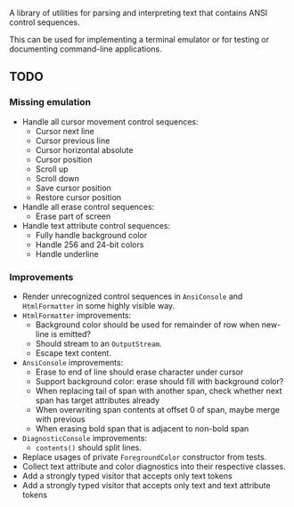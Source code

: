 A library of utilities for parsing and interpreting text that contains ANSI control sequences.

This can be used for implementing a terminal emulator or for testing or documenting command-line applications.

## TODO

### Missing emulation

- Handle all cursor movement control sequences:
    - Cursor next line
    - Cursor previous line
    - Cursor horizontal absolute
    - Cursor position
    - Scroll up
    - Scroll down
    - Save cursor position
    - Restore cursor position
- Handle all erase control sequences:
    - Erase part of screen
- Handle text attribute control sequences:
    - Fully handle background color
    - Handle 256 and 24-bit colors
    - Handle underline

### Improvements

- Render unrecognized control sequences in `AnsiConsole` and `HtmlFormatter` in some highly visible way.
- `HtmlFormatter` improvements:
    - Background color should be used for remainder of row when new-line is emitted?
    - Should stream to an `OutputStream`.
    - Escape text content.
- `AnsiConsole` improvements:
    - Erase to end of line should erase character under cursor
    - Support background color: erase should fill with background color?
    - When replacing tail of span with another span, check whether next span has target attributes already
    - When overwriting span contents at offset 0 of span, maybe merge with previous
    - When erasing bold span that is adjacent to non-bold span
- `DiagnosticConsole` improvements:
    - `contents()` should split lines.
- Replace usages of private `ForegroundColor` constructor from tests.
- Collect text attribute and color diagnostics into their respective classes.
- Add a strongly typed visitor that accepts only text tokens
- Add a strongly typed visitor that accepts only text and text attribute tokens
